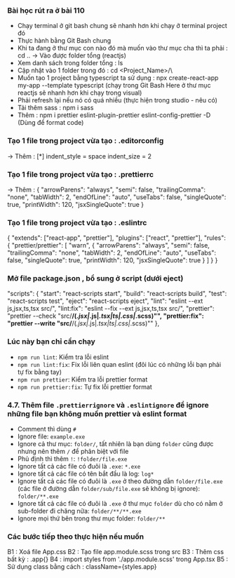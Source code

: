 ### Bài học rút ra ở bài 110

* Chạy terminal ở git bash chung sẽ nhanh hơn khi chạy ở terminal project đó
* Thực hành bằng Git Bash chung
* Khi ta đang ở thư mục con nào đó mà muốn vào thư mục cha thì ta phải : cd ..
-> Vào được folder tổng (reactjs)
* Xem danh sách trong folder tổng : ls
* Cập nhật vào 1 folder trong đó : cd <Project_Name>/\
* Muốn tạo 1 project bằng typescript ta sử dụng : npx create-react-app my-app --template typescript (chạy trong Git Bash Here ở thư mục reactjs sẽ nhanh hơn khi chạy trong visual)
* Phải refresh lại nếu nó có quá nhiều (thực hiện trong studio - nêu có)
* Tải thêm sass : npm i sass
* Thêm : npm i prettier eslint-plugin-prettier eslint-config-prettier -D (Dùng để format code)

### Tạo 1 file trong project vừa tạo : .editorconfig
-> Thêm :
[*]
indent_style = space
indent_size = 2

### Tạo 1 file trong project vừa tạo : .prettierrc
-> Thêm :
{
  "arrowParens": "always",
  "semi": false,
  "trailingComma": "none",
  "tabWidth": 2,
  "endOfLine": "auto",
  "useTabs": false,
  "singleQuote": true,
  "printWidth": 120,
  "jsxSingleQuote": true
}

### Tạo 1 file trong project vừa tạo : .eslintrc
{
  "extends": ["react-app", "prettier"],
  "plugins": ["react", "prettier"],
  "rules": {
    "prettier/prettier": [
      "warn",
      {
        "arrowParens": "always",
        "semi": false,
        "trailingComma": "none",
        "tabWidth": 2,
        "endOfLine": "auto",
        "useTabs": false,
        "singleQuote": true,
        "printWidth": 120,
        "jsxSingleQuote": true
      }
    ]
  }
}

### Mở file package.json , bổ sung ở script (dưới eject)
  "scripts": {
    "start": "react-scripts start",
    "build": "react-scripts build",
    "test": "react-scripts test",
    "eject": "react-scripts eject",
    "lint": "eslint --ext js,jsx,ts,tsx src/",
    "lint:fix": "eslint --fix --ext js,jsx,ts,tsx src/",
    "prettier": "prettier --check \"src/**/(*.jsx|*.js|*.tsx|*ts|*.css|*.scss)\"",
    "prettier:fix": "prettier --write \"src/**/(*.jsx|*.js|*.tsx|*ts|*.css|*.scss)\""
  },


### Lúc này bạn chỉ cần chạy

- `npm run lint`: Kiểm tra lỗi eslint
- `npm run lint:fix`: Fix lỗi liên quan eslint (đôi lúc có những lỗi bạn phải tự fix bằng tay)
- `npm run prettier`: Kiểm tra lỗi prettier format
- `npm run prettier:fix`: Tự fix lỗi prettier format


### 4.7. Thêm file `.prettierrignore` và `.eslintignore` để ignore những file bạn không muốn prettier và eslint format

- Comment thì dùng `#`
- Ignore file: `example.exe`
- Ignore cả thư mục: `folder/`, tất nhiên là bạn dùng `folder` cũng được nhưng nên thêm `/` để phân biệt với file
- Phủ định thì thêm `!`: `!folder/file.exe`
- Ignore tất cả các file có đuôi là `.exe`: `*.exe`
- Ignore tất cả các file có tên bắt đầu là log: `log*`
- Ignore tất cả các file có đuôi là `.exe` ở theo đường dẫn `folder/file.exe` (các file ở đường dẫn `folder/sub/file.exe` sẽ không bị ignore): `folder/**.exe`
- Ignore tất cả các file có đuôi là `.exe` ở thư mục `folder` dù cho có nằm ở sub-folder đi chăng nữa: `folder/**/**.exe`
- Ignore mọi thứ bên trong thư mục folder: `folder/**`

### Các bước tiếp theo thực hiện nếu muốn
B1 : Xoá file App.css
B2 : Tạo file app.module.scss trong src
B3 : Thêm css bất kỳ : .app{}
B4 : import styles from './app.module.scss' trong App.tsx
B5 : Sử dụng class bằng cách : className={styles.app}